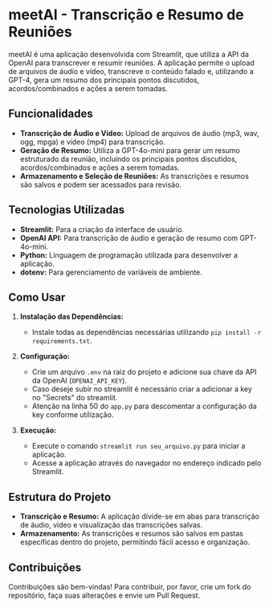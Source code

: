 
# meetAI - Transcrição e Resumo de Reuniões

meetAI é uma aplicação desenvolvida com Streamlit, que utiliza a API da OpenAI para transcrever e resumir reuniões. A aplicação permite o upload de arquivos de áudio e vídeo, transcreve o conteúdo falado e, utilizando a GPT-4, gera um resumo dos principais pontos discutidos, acordos/combinados e ações a serem tomadas.

## Funcionalidades

- **Transcrição de Áudio e Vídeo:** Upload de arquivos de áudio (mp3, wav, ogg, mpga) e vídeo (mp4) para transcrição.
- **Geração de Resumo:** Utiliza a GPT-4o-mini para gerar um resumo estruturado da reunião, incluindo os principais pontos discutidos, acordos/combinados e ações a serem tomadas.
- **Armazenamento e Seleção de Reuniões:** As transcrições e resumos são salvos e podem ser acessados para revisão.

## Tecnologias Utilizadas

- **Streamlit:** Para a criação da interface de usuário.
- **OpenAI API:** Para transcrição de áudio e geração de resumo com GPT-4o-mini.
- **Python:** Linguagem de programação utilizada para desenvolver a aplicação.
- **dotenv:** Para gerenciamento de variáveis de ambiente.

## Como Usar

1. **Instalação das Dependências:**
   - Instale todas as dependências necessárias utilizando `pip install -r requirements.txt`.

2. **Configuração:**
   - Crie um arquivo `.env` na raiz do projeto e adicione sua chave da API da OpenAI (`OPENAI_API_KEY`).
   - Caso deseje subir no streamlit é necessário criar a adicionar a key no "Secrets" do streamlit.
   - Atenção na linha 50 do `app.py` para descomentar a configuração da key conforme utilização.

3. **Execução:**
   - Execute o comando `streamlit run seu_arquivo.py` para iniciar a aplicação.
   - Acesse a aplicação através do navegador no endereço indicado pelo Streamlit.

## Estrutura do Projeto

- **Transcrição e Resumo:** A aplicação divide-se em abas para transcrição de áudio, vídeo e visualização das transcrições salvas.
- **Armazenamento:** As transcrições e resumos são salvos em pastas específicas dentro do projeto, permitindo fácil acesso e organização.

## Contribuições

Contribuições são bem-vindas! Para contribuir, por favor, crie um fork do repositório, faça suas alterações e envie um Pull Request.


